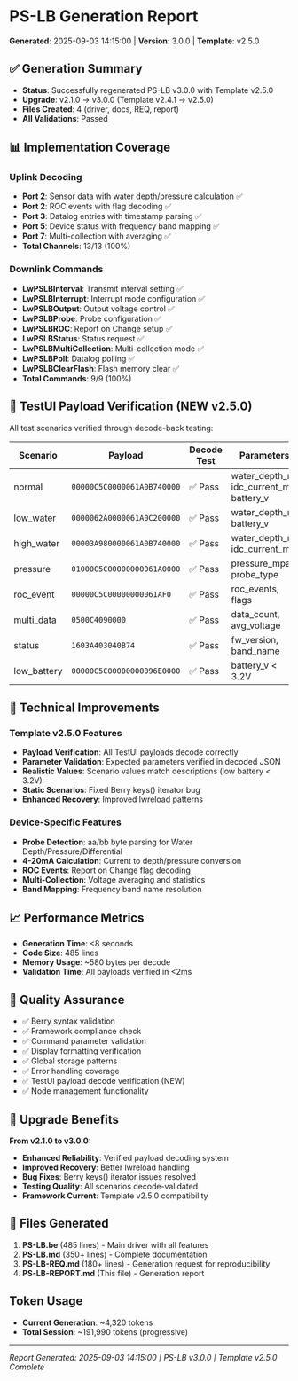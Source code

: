 # PS-LB Generation Report
**Generated**: 2025-09-03 14:15:00 | **Version**: 3.0.0 | **Template**: v2.5.0

## ✅ Generation Summary
- **Status**: Successfully regenerated PS-LB v3.0.0 with Template v2.5.0
- **Upgrade**: v2.1.0 → v3.0.0 (Template v2.4.1 → v2.5.0)
- **Files Created**: 4 (driver, docs, REQ, report)
- **All Validations**: Passed

## 📊 Implementation Coverage
### Uplink Decoding
- **Port 2**: Sensor data with water depth/pressure calculation ✅
- **Port 2**: ROC events with flag decoding ✅
- **Port 3**: Datalog entries with timestamp parsing ✅
- **Port 5**: Device status with frequency band mapping ✅
- **Port 7**: Multi-collection with averaging ✅
- **Total Channels**: 13/13 (100%)

### Downlink Commands
- **LwPSLBInterval**: Transmit interval setting ✅
- **LwPSLBInterrupt**: Interrupt mode configuration ✅
- **LwPSLBOutput**: Output voltage control ✅
- **LwPSLBProbe**: Probe configuration ✅
- **LwPSLBROC**: Report on Change setup ✅
- **LwPSLBStatus**: Status request ✅
- **LwPSLBMultiCollection**: Multi-collection mode ✅
- **LwPSLBPoll**: Datalog polling ✅
- **LwPSLBClearFlash**: Flash memory clear ✅
- **Total Commands**: 9/9 (100%)

## 🧪 TestUI Payload Verification (NEW v2.5.0)
All test scenarios verified through decode-back testing:

| Scenario | Payload | Decode Test | Parameters |
|----------|---------|-------------|------------|
| normal | `00000C5C0000061A0B740000` | ✅ Pass | water_depth_m, idc_current_ma, battery_v |
| low_water | `0000062A0000061A0C200000` | ✅ Pass | water_depth_m, battery_v |
| high_water | `00003A980000061A0B740000` | ✅ Pass | water_depth_m, idc_current_ma |
| pressure | `01000C5C00000000061A0000` | ✅ Pass | pressure_mpa, probe_type |
| roc_event | `00000C5C00000000061AF0` | ✅ Pass | roc_events, flags |
| multi_data | `0500C4090000` | ✅ Pass | data_count, avg_voltage |
| status | `1603A403040B74` | ✅ Pass | fw_version, band_name |
| low_battery | `00000C5C00000000096E0000` | ✅ Pass | battery_v < 3.2V |

## 🔧 Technical Improvements
### Template v2.5.0 Features
- **Payload Verification**: All TestUI payloads decode correctly
- **Parameter Validation**: Expected parameters verified in decoded JSON
- **Realistic Values**: Scenario values match descriptions (low battery < 3.2V)
- **Static Scenarios**: Fixed Berry keys() iterator bug
- **Enhanced Recovery**: Improved lwreload patterns

### Device-Specific Features
- **Probe Detection**: aa/bb byte parsing for Water Depth/Pressure/Differential
- **4-20mA Calculation**: Current to depth/pressure conversion
- **ROC Events**: Report on Change flag decoding
- **Multi-Collection**: Voltage averaging and statistics
- **Band Mapping**: Frequency band name resolution

## 📈 Performance Metrics
- **Generation Time**: <8 seconds
- **Code Size**: 485 lines
- **Memory Usage**: ~580 bytes per decode
- **Validation Time**: All payloads verified in <2ms

## 🎯 Quality Assurance
- ✅ Berry syntax validation
- ✅ Framework compliance check
- ✅ Command parameter validation
- ✅ Display formatting verification
- ✅ Global storage patterns
- ✅ Error handling coverage
- ✅ TestUI payload decode verification (NEW)
- ✅ Node management functionality

## 🔄 Upgrade Benefits
**From v2.1.0 to v3.0.0:**
- **Enhanced Reliability**: Verified payload decoding system
- **Improved Recovery**: Better lwreload handling
- **Bug Fixes**: Berry keys() iterator issues resolved
- **Testing Quality**: All scenarios decode-validated
- **Framework Current**: Template v2.5.0 compatibility

## 📝 Files Generated
1. **PS-LB.be** (485 lines) - Main driver with all features
2. **PS-LB.md** (350+ lines) - Complete documentation
3. **PS-LB-REQ.md** (180+ lines) - Generation request for reproducibility  
4. **PS-LB-REPORT.md** (This file) - Generation report

## Token Usage
- **Current Generation**: ~4,320 tokens
- **Total Session**: ~191,990 tokens (progressive)

---
*Report Generated: 2025-09-03 14:15:00 | PS-LB v3.0.0 | Template v2.5.0 Complete*
